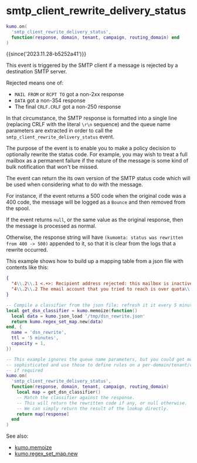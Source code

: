 # smtp_client_rewrite_delivery_status

```lua
kumo.on(
  'smtp_client_rewrite_delivery_status',
  function(response, domain, tenant, campaign, routing_domain) end
)
```

{{since('2023.11.28-b5252a41')}}

This event is triggered by the SMTP client if a message is rejected by
a destination SMTP server.

Rejected means one of:

* `MAIL FROM` or `RCPT TO` got a non-2xx response
* `DATA` got a non-354 response
* The final `CRLF.CRLF` got a non-250 response

In that circumstance, the SMTP response is formatted into a single line
(replacing CRLF with the literal `\r\n` sequence) and the queue name parameters
are extracted in order to call the `smtp_client_rewrite_delivery_status` event.

The purpose of the event is to enable you to make a policy decision to optionally
rewrite the status code.  For example, you may wish to treat a full mailbox as
a permanent failure if the nature of the message is some kind of bulk notification
that won't be missed.

The event can return the its own version of the SMTP status code which will be
used when considering what to do with the message.

For instance, if the event returns a 500 code when the original code was a 400
code, the message will be logged as a `Bounce` and then removed from the spool.

If the event returns `null`, or the same value as the original response, then
the message is processed as normal.

Otherwise, the response string will have `(kumomta: status was rewritten from
400 -> 500)` appended to it, so that it is clear from the logs that a rewrite
occurred.

This example shows how to build up a mapping table from a json file with contents
like this:

```json
{
  "4\\.2\\.1 <.+>: Recipient address rejected: this mailbox is inactive and has been disabled": 500,
  "4\\.2\\.2 The email account that you tried to reach is over quota\\.": 500
}
```

```lua
-- Compile a classifier from the json file; refresh it it every 5 minutes
local get_dsn_classifier = kumo.memoize(function()
  local data = kumo.json_load '/tmp/dsn_rewrite.json'
  return kumo.regex_set_map.new(data)
end, {
  name = 'dsn_rewrite',
  ttl = '5 minutes',
  capacity = 1,
})

-- This example ignores the queue name parameters, but you could get more
-- sophisticated and use those to define rules on a per-domain/tenant/campaign basis
-- if required
kumo.on(
  'smtp_client_rewrite_delivery_status',
  function(response, domain, tenant, campaign, routing_domain)
    local map = get_dsn_classifier()
    -- Match the classifier against the response.
    -- This will return the rewritten code if any, or null otherwise.
    -- We can simply return the result of the lookup directly.
    return map[response]
  end
)
```

See also:

 * [kumo.memoize](../kumo/memoize.md)
 * [kumo.regex_set_map.new](../kumo.regex_set_map/new.md)
